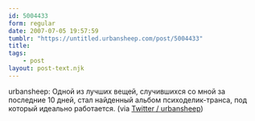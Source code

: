 ```yaml
---
id: 5004433
form: regular
date: 2007-07-05 19:57:59
tumblr: "https://untitled.urbansheep.com/post/5004433"
title:
tags:
    - post
layout: post-text.njk
---
```


<p>urbansheep: Одной из лучших вещей, случившихся со мной за последние 10 дней, стал найденный альбом психоделик-транса, под который идеально работается. (via <a href="http://twitter.com/urbansheep/statuses/135780992">Twitter / urbansheep</a>)</p>

